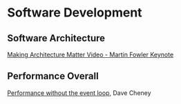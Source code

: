 # Software Development

## Software Architecture

[Making Architecture Matter Video - Martin Fowler Keynote](https://www.youtube.com/watch?v=DngAZyWMGR0)


## Performance Overall

[Performance without the event loop](http://dave.cheney.net/2015/08/08/performance-without-the-event-loop), Dave Cheney
